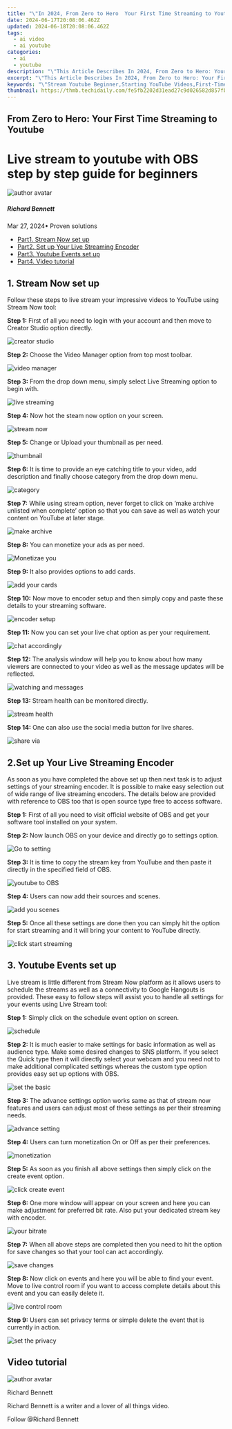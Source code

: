 ```yaml
---
title: "\"In 2024, From Zero to Hero  Your First Time Streaming to Youtube\""
date: 2024-06-17T20:08:06.462Z
updated: 2024-06-18T20:08:06.462Z
tags:
  - ai video
  - ai youtube
categories:
  - ai
  - youtube
description: "\"This Article Describes In 2024, From Zero to Hero: Your First Time Streaming to Youtube\""
excerpt: "\"This Article Describes In 2024, From Zero to Hero: Your First Time Streaming to Youtube\""
keywords: "\"Stream Youtube Beginner,Starting YouTube Videos,First-Time Youtube Viewers,New YouTube Users Guide,YouTube Watching Tips,Initial Youtube Experience,Youtube Entry Steps\""
thumbnail: https://thmb.techidaily.com/fe5fb2202d31ead27c9d026582d857fbe91d9882cc06bf2431577eb2dc90df03.jpg
---
```


## From Zero to Hero: Your First Time Streaming to Youtube

# Live stream to youtube with OBS step by step guide for beginners

![author avatar](https://images.wondershare.com/filmora/article-images/richard-bennett.jpg)

##### Richard Bennett

 Mar 27, 2024• Proven solutions

* [Part1\. Stream Now set up](#part1)
* [Part2. Set up Your Live Streaming Encoder](#part2)
* [Part3\. Youtube Events set up](#part3)
* [Part4\. Video tutorial](#part4)

## 1\. Stream Now set up

Follow these steps to live stream your impressive videos to YouTube using Stream Now tool:

**Step 1:** First of all you need to login with your account and then move to Creator Studio option directly.

![creator studio](https://images.wondershare.com/filmora/article-images/creator-studio.jpg)

**Step 2:** Choose the Video Manager option from top most toolbar.

![video manager](https://images.wondershare.com/filmora/article-images/video-manager.jpg)

**Step 3:** From the drop down menu, simply select Live Streaming option to begin with.

![live streaming](https://images.wondershare.com/filmora/article-images/live-streaming.jpg)

**Step 4:** Now hot the steam now option on your screen.

![stream now](https://images.wondershare.com/filmora/article-images/stream-now.jpg)

**Step 5:** Change or Upload your thumbnail as per need.

![thumbnail](https://images.wondershare.com/filmora/article-images/thumbnail.jpg)

**Step 6:** It is time to provide an eye catching title to your video, add description and finally choose category from the drop down menu.

![category](https://images.wondershare.com/filmora/article-images/category.jpg)

**Step 7:** While using stream option, never forget to click on ‘make archive unlisted when complete’ option so that you can save as well as watch your content on YouTube at later stage.

![make archive](https://images.wondershare.com/filmora/article-images/make-archive.jpg)

**Step 8:** You can monetize your ads as per need.

![Monetizae you](https://images.wondershare.com/filmora/article-images/monetizae-you.jpg)

**Step 9:** It also provides options to add cards.

![add your cards](https://images.wondershare.com/filmora/article-images/add-your-cards.jpg)

**Step 10:** Now move to encoder setup and then simply copy and paste these details to your streaming software.

![encoder setup](https://images.wondershare.com/filmora/article-images/encoder-setup.jpg)

**Step 11:** Now you can set your live chat option as per your requirement.

![chat accordingly](https://images.wondershare.com/filmora/article-images/chat-accordingly.jpg)

**Step 12:** The analysis window will help you to know about how many viewers are connected to your video as well as the message updates will be reflected.

![watching and messages](https://images.wondershare.com/filmora/article-images/watching-and-messages.jpg)

**Step 13:** Stream health can be monitored directly.

![stream health](https://images.wondershare.com/filmora/article-images/stream-health.jpg)

**Step 14:** One can also use the social media button for live shares.

![share via](https://images.wondershare.com/filmora/article-images/share-via.jpg)

## 2.Set up Your Live Streaming Encoder

As soon as you have completed the above set up then next task is to adjust settings of your streaming encoder. It is possible to make easy selection out of wide range of live streaming encoders. The details below are provided with reference to OBS too that is open source type free to access software.

**Step 1:** First of all you need to visit official website of OBS and get your software tool installed on your system.

**Step 2:** Now launch OBS on your device and directly go to settings option.

![Go to setting](https://images.wondershare.com/filmora/article-images/go-to-setting.jpg)

**Step 3:** It is time to copy the stream key from YouTube and then paste it directly in the specified field of OBS.

![youtube to OBS](https://images.wondershare.com/filmora/article-images/youtube-to-obs.jpg)

**Step 4:** Users can now add their sources and scenes.

![add you scenes](https://images.wondershare.com/filmora/article-images/add-you-scenes.jpg)

**Step 5:** Once all these settings are done then you can simply hit the option for start streaming and it will bring your content to YouTube directly.

![click start streaming](https://images.wondershare.com/filmora/article-images/click-start-streaming.jpg)

## 3\. Youtube Events set up

Live stream is little different from Stream Now platform as it allows users to schedule the streams as well as a connectivity to Google Hangouts is provided. These easy to follow steps will assist you to handle all settings for your events using Live Stream tool:

**Step 1:** Simply click on the schedule event option on screen.

![schedule](https://images.wondershare.com/filmora/article-images/schedule.jpg)

**Step 2:** It is much easier to make settings for basic information as well as audience type. Make some desired changes to SNS platform. If you select the Quick type then it will directly select your webcam and you need not to make additional complicated settings whereas the custom type option provides easy set up options with OBS.

![set the basic](https://images.wondershare.com/filmora/article-images/set-the-basic.jpg)

**Step 3:** The advance settings option works same as that of stream now features and users can adjust most of these settings as per their streaming needs.

![advance setting](https://images.wondershare.com/filmora/article-images/advance-setting.jpg)

**Step 4:** Users can turn monetization On or Off as per their preferences.

![monetization](https://images.wondershare.com/filmora/article-images/monetization.jpg)

**Step 5:** As soon as you finish all above settings then simply click on the create event option.

![click create event](https://images.wondershare.com/filmora/article-images/click-create-event.jpg)

**Step 6:** One more window will appear on your screen and here you can make adjustment for preferred bit rate. Also put your dedicated stream key with encoder.

![your bitrate](https://images.wondershare.com/filmora/article-images/your-bitrate.jpg)

**Step 7:** When all above steps are completed then you need to hit the option for save changes so that your tool can act accordingly.

![save changes](https://images.wondershare.com/filmora/article-images/save-changes.jpg)

**Step 8:** Now click on events and here you will be able to find your event. Move to live control room if you want to access complete details about this event and you can easily delete it.

![live control room](https://images.wondershare.com/filmora/article-images/live-control-room.jpg)

**Step 9:** Users can set privacy terms or simple delete the event that is currently in action.

![set the privacy](https://images.wondershare.com/filmora/article-images/set-the-privacy.jpg)

## Video tutorial

![author avatar](https://images.wondershare.com/filmora/article-images/richard-bennett.jpg)

Richard Bennett

Richard Bennett is a writer and a lover of all things video.

Follow @Richard Bennett


<ins class="adsbygoogle"
     style="display:block"
     data-ad-format="autorelaxed"
     data-ad-client="ca-pub-7571918770474297"
     data-ad-slot="1223367746"></ins>



<ins class="adsbygoogle"
     style="display:block"
     data-ad-client="ca-pub-7571918770474297"
     data-ad-slot="8358498916"
     data-ad-format="auto"
     data-full-width-responsive="true"></ins>



